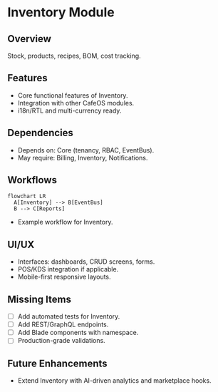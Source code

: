 # Inventory Module

## Overview
Stock, products, recipes, BOM, cost tracking.

## Features
- Core functional features of Inventory.
- Integration with other CafeOS modules.
- i18n/RTL and multi-currency ready.

## Dependencies
- Depends on: Core (tenancy, RBAC, EventBus).
- May require: Billing, Inventory, Notifications.

## Workflows
```mermaid
flowchart LR
  A[Inventory] --> B[EventBus]
  B --> C[Reports]
```
- Example workflow for Inventory.

## UI/UX
- Interfaces: dashboards, CRUD screens, forms.
- POS/KDS integration if applicable.
- Mobile-first responsive layouts.

## Missing Items
- [ ] Add automated tests for Inventory.
- [ ] Add REST/GraphQL endpoints.
- [ ] Add Blade components with namespace.
- [ ] Production-grade validations.

## Future Enhancements
- Extend Inventory with AI-driven analytics and marketplace hooks.
